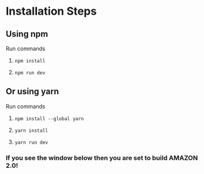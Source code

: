 # Installation Steps



## Using npm

Run commands

1) ```npm install```


2) ```npm run dev```


## Or using yarn

Run commands 

1) ```npm install --global yarn```

2) ```yarn install```

3) ```yarn run dev```


### If you see the window below then you are set to build AMAZON 2.0!


